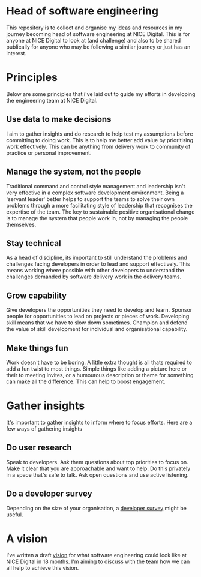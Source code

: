 # Head of software engineering

This repository is to collect and organise my ideas and resources in my journey becoming head of software engineering at NICE Digital.  This is for anyone at NICE Digital to look at (and challenge) and also to be shared publically for anyone who may be following a similar journey or just has an interest. 


# Principles

Below are some principles that i've laid out to guide my efforts in developing the engineering team at NICE Digital.

## Use data to make decisions
I aim to gather insights and do research to help test my assumptions before committing to doing work.   This is to help me better add value by prioritising work effectively.  This can be anything from delivery work to community of practice or personal improvement.

## Manage the system, not the people
Traditional command and control style management and leadership isn't very effective in a complex software development environment.    Being a 'servant leader' better helps to support the teams to solve their own problems through a more facilitating style of leadership that recognises the expertise of the team.  The key to sustainable positive organisational change is to manage the system that people work in, not by managing the people themselves.  

## Stay technical
As a head of discipline, its important to still understand the problems and challenges facing developers in order to lead and support effectively.  This means working where possible with other developers to understand the challenges demanded by software delivery work in the delivery teams.   

## Grow capability
Give developers the opportunities they need to develop and learn.  Sponsor people for opportunities to lead on projects or pieces of work.  Developing skill means that we have to slow down sometimes.  Champion and defend the value of skill development for individual and organisational capability.    

## Make things fun
Work doesn't have to be boring.  A little extra thought is all thats required to add a fun twist to most things. Simple things like adding a picture here or their to meeting invites, or a humourous description or theme for something can make all the difference.  This can help to boost engagement.


# Gather insights

It's important to gather insights to inform where to focus efforts. Here are a few ways of gathering insights

## Do user research
Speak to developers.  Ask them questions about top priorities to focus on.  Make it clear that you are approachable and want to help.  Do this privately in a space that's safe to talk.  Ask open questions and use active listening.  

## Do a developer survey
Depending on the size of your organisation, a [developer survey](Developer-survey.md) might be useful.

# A vision

I've written a draft [vision](Vision.md) for what software engineering could look like at NICE Digital in 18 months.  I'm aiming to discuss with the team how we can all help to achieve this vision.



